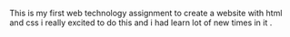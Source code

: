 This is my first web technology assignment to create a website with html and css 
i really excited to do this and i had learn lot of new times in it .
